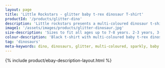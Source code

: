 ```yaml
---
layout: page
title: 'Little Rockstars - glitter baby t-rex dinosaur T-shirt'
productId: '/products/glitter-dino'
description: 'Little rockstars presents a multi-coloured dinosaur t-shirt makes a perfect toddler birthday gift or present'
image1: '/assets/images/products/glitter-dinosaur.jpg'
size-description: 'Sizes to fit all ages up to 7-8 years. 2-3 years, 3-4 years, 5-6 years and 7-8 years.'
colour-description: 'Black t-shirt with multi-coloured baby t-rex dinosaurs'
tag: 'dinosaurs'
meta-keywords: dino, dinosaurs, glitter, multi-coloured, sparkly, baby t-rex, toddler, cute, party top
---
```


{% include product/ebay-description-layout.html %}